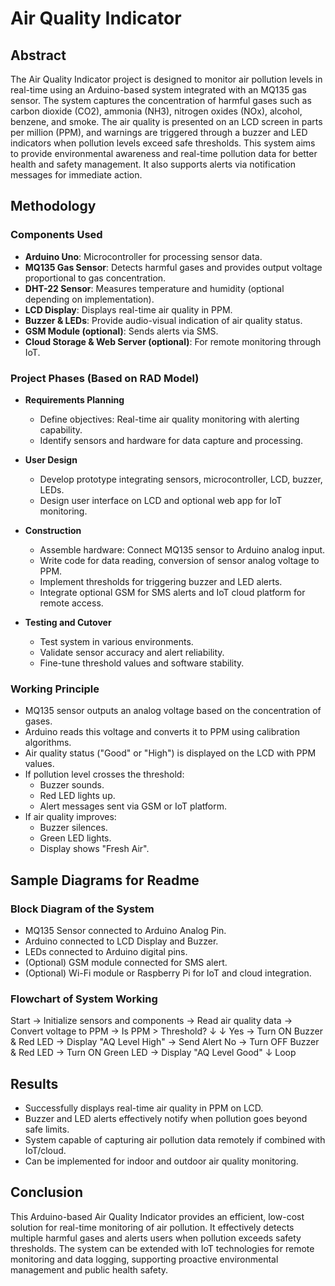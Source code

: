 # Air Quality Indicator

## Abstract
The Air Quality Indicator project is designed to monitor air pollution levels in real-time using an Arduino-based system integrated with an MQ135 gas sensor. The system captures the concentration of harmful gases such as carbon dioxide (CO2), ammonia (NH3), nitrogen oxides (NOx), alcohol, benzene, and smoke. The air quality is presented on an LCD screen in parts per million (PPM), and warnings are triggered through a buzzer and LED indicators when pollution levels exceed safe thresholds. This system aims to provide environmental awareness and real-time pollution data for better health and safety management. It also supports alerts via notification messages for immediate action.

## Methodology

### Components Used
- **Arduino Uno**: Microcontroller for processing sensor data.  
- **MQ135 Gas Sensor**: Detects harmful gases and provides output voltage proportional to gas concentration.  
- **DHT-22 Sensor**: Measures temperature and humidity (optional depending on implementation).  
- **LCD Display**: Displays real-time air quality in PPM.  
- **Buzzer & LEDs**: Provide audio-visual indication of air quality status.  
- **GSM Module (optional)**: Sends alerts via SMS.  
- **Cloud Storage & Web Server (optional)**: For remote monitoring through IoT.

### Project Phases (Based on RAD Model)
- **Requirements Planning**  
  - Define objectives: Real-time air quality monitoring with alerting capability.  
  - Identify sensors and hardware for data capture and processing.  
  
- **User Design**  
  - Develop prototype integrating sensors, microcontroller, LCD, buzzer, LEDs.  
  - Design user interface on LCD and optional web app for IoT monitoring.  
  
- **Construction**  
  - Assemble hardware: Connect MQ135 sensor to Arduino analog input.  
  - Write code for data reading, conversion of sensor analog voltage to PPM.  
  - Implement thresholds for triggering buzzer and LED alerts.  
  - Integrate optional GSM for SMS alerts and IoT cloud platform for remote access.  
  
- **Testing and Cutover**  
  - Test system in various environments.  
  - Validate sensor accuracy and alert reliability.  
  - Fine-tune threshold values and software stability.

### Working Principle
- MQ135 sensor outputs an analog voltage based on the concentration of gases.  
- Arduino reads this voltage and converts it to PPM using calibration algorithms.  
- Air quality status ("Good" or "High") is displayed on the LCD with PPM values.  
- If pollution level crosses the threshold:  
  - Buzzer sounds.  
  - Red LED lights up.  
  - Alert messages sent via GSM or IoT platform.  
- If air quality improves:  
  - Buzzer silences.  
  - Green LED lights.  
  - Display shows "Fresh Air".

## Sample Diagrams for Readme

### Block Diagram of the System
- MQ135 Sensor connected to Arduino Analog Pin.  
- Arduino connected to LCD Display and Buzzer.  
- LEDs connected to Arduino digital pins.  
- (Optional) GSM module connected for SMS alert.  
- (Optional) Wi-Fi module or Raspberry Pi for IoT and cloud integration.

### Flowchart of System Working
Start → Initialize sensors and components → Read air quality data → Convert voltage to PPM → Is PPM > Threshold?
↓ ↓
Yes → Turn ON Buzzer & Red LED → Display "AQ Level High" → Send Alert
No → Turn OFF Buzzer & Red LED → Turn ON Green LED → Display "AQ Level Good"
↓
Loop


## Results
- Successfully displays real-time air quality in PPM on LCD.  
- Buzzer and LED alerts effectively notify when pollution goes beyond safe limits.  
- System capable of capturing air pollution data remotely if combined with IoT/cloud.  
- Can be implemented for indoor and outdoor air quality monitoring.

## Conclusion
This Arduino-based Air Quality Indicator provides an efficient, low-cost solution for real-time monitoring of air pollution. It effectively detects multiple harmful gases and alerts users when pollution exceeds safety thresholds. The system can be extended with IoT technologies for remote monitoring and data logging, supporting proactive environmental management and public health safety.


